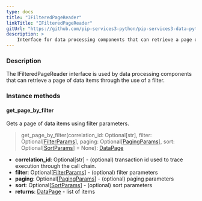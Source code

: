 ```yaml
---
type: docs
title: "IFilteredPageReader"
linkTitle: "IFilteredPageReader"
gitUrl: "https://github.com/pip-services3-python/pip-services3-data-python"
description: >
    Interface for data processing components that can retrieve a page of data items by a filter.
---
```


### Description

The IFilteredPageReader interface is used by data processing components that can retrieve a page of data items through the use of a filter.

### Instance methods

#### get_page_by_filter
Gets a page of data items using filter parameters.

> get_page_by_filter(correlation_id: Optional[str], filter: Optional[[FilterParams](../../../commons/data/filter_params)], paging: Optional[[PagingParams](../../../commons/data/paging_params)], sort: Optional[[SortParams](../../../commons/data/sort_params)] = None): [DataPage](../../../commons/data/data_page)

- **correlation_id**: Optional[str] - (optional) transaction id used to trace execution through the call chain.
- **filter**: Optional[[FilterParams](../../../commons/data/filter_params)] - (optional) filter parameters
- **paging**: Optional[[PagingParams](../../../commons/data/paging_params)] -  (optional) paging parameters
- **sort**: Optional[[SortParams](../../../commons/data/sort_params)] - (optional) sort parameters
- **returns**: [DataPage](../../../commons/data/data_page) - list of items


